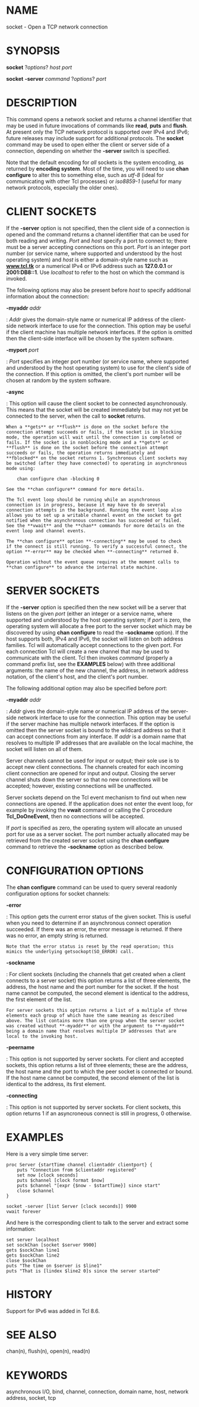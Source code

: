 # NAME

socket - Open a TCP network connection

# SYNOPSIS

**socket** ?*options*? *host port*

**socket** **-server** *command* ?*options*? *port*

# DESCRIPTION

This command opens a network socket and returns a channel identifier
that may be used in future invocations of commands like **read**,
**puts** and **flush**. At present only the TCP network protocol is
supported over IPv4 and IPv6; future releases may include support for
additional protocols. The **socket** command may be used to open either
the client or server side of a connection, depending on whether the
**-server** switch is specified.

Note that the default encoding for *all* sockets is the system encoding,
as returned by **encoding system**. Most of the time, you will need to
use **chan configure** to alter this to something else, such as *utf-8*
(ideal for communicating with other Tcl processes) or *iso8859-1*
(useful for many network protocols, especially the older ones).

# CLIENT SOCKETS

If the **-server** option is not specified, then the client side of a
connection is opened and the command returns a channel identifier that
can be used for both reading and writing. *Port* and *host* specify a
port to connect to; there must be a server accepting connections on this
port. *Port* is an integer port number (or service name, where supported
and understood by the host operating system) and *host* is either a
domain-style name such as **www.tcl.tk** or a numerical IPv4 or IPv6
address such as **127.0.0.1** or **2001:DB8::1**. Use *localhost* to
refer to the host on which the command is invoked.

The following options may also be present before *host* to specify
additional information about the connection:

**-myaddr** *addr*

:   *Addr* gives the domain-style name or numerical IP address of the
    client-side network interface to use for the connection. This option
    may be useful if the client machine has multiple network interfaces.
    If the option is omitted then the client-side interface will be
    chosen by the system software.

**-myport** *port*

:   *Port* specifies an integer port number (or service name, where
    supported and understood by the host operating system) to use for
    the client\'s side of the connection. If this option is omitted, the
    client\'s port number will be chosen at random by the system
    software.

**-async**

:   This option will cause the client socket to be connected
    asynchronously. This means that the socket will be created
    immediately but may not yet be connected to the server, when the
    call to **socket** returns.

    When a **gets** or **flush** is done on the socket before the
    connection attempt succeeds or fails, if the socket is in blocking
    mode, the operation will wait until the connection is completed or
    fails. If the socket is in nonblocking mode and a **gets** or
    **flush** is done on the socket before the connection attempt
    succeeds or fails, the operation returns immediately and
    **fblocked** on the socket returns 1. Synchronous client sockets may
    be switched (after they have connected) to operating in asynchronous
    mode using:

        chan configure chan -blocking 0

    See the **chan configure** command for more details.

    The Tcl event loop should be running while an asynchronous
    connection is in progress, because it may have to do several
    connection attempts in the background. Running the event loop also
    allows you to set up a writable channel event on the socket to get
    notified when the asynchronous connection has succeeded or failed.
    See the **vwait** and the **chan** commands for more details on the
    event loop and channel events.

    The **chan configure** option **-connecting** may be used to check
    if the connect is still running. To verify a successful connect, the
    option **-error** may be checked when **-connecting** returned 0.

    Operation without the event queue requires at the moment calls to
    **chan configure** to advance the internal state machine.

# SERVER SOCKETS

If the **-server** option is specified then the new socket will be a
server that listens on the given *port* (either an integer or a service
name, where supported and understood by the host operating system; if
*port* is zero, the operating system will allocate a free port to the
server socket which may be discovered by using **chan configure** to
read the **-sockname** option). If the host supports both, IPv4 and
IPv6, the socket will listen on both address families. Tcl will
automatically accept connections to the given port. For each connection
Tcl will create a new channel that may be used to communicate with the
client. Tcl then invokes *command* (properly a command prefix list, see
the **EXAMPLES** below) with three additional arguments: the name of the
new channel, the address, in network address notation, of the client\'s
host, and the client\'s port number.

The following additional option may also be specified before *port*:

**-myaddr** *addr*

:   *Addr* gives the domain-style name or numerical IP address of the
    server-side network interface to use for the connection. This option
    may be useful if the server machine has multiple network interfaces.
    If the option is omitted then the server socket is bound to the
    wildcard address so that it can accept connections from any
    interface. If *addr* is a domain name that resolves to multiple IP
    addresses that are available on the local machine, the socket will
    listen on all of them.

Server channels cannot be used for input or output; their sole use is to
accept new client connections. The channels created for each incoming
client connection are opened for input and output. Closing the server
channel shuts down the server so that no new connections will be
accepted; however, existing connections will be unaffected.

Server sockets depend on the Tcl event mechanism to find out when new
connections are opened. If the application does not enter the event
loop, for example by invoking the **vwait** command or calling the C
procedure **Tcl_DoOneEvent**, then no connections will be accepted.

If *port* is specified as zero, the operating system will allocate an
unused port for use as a server socket. The port number actually
allocated may be retrieved from the created server socket using the
**chan configure** command to retrieve the **-sockname** option as
described below.

# CONFIGURATION OPTIONS

The **chan configure** command can be used to query several readonly
configuration options for socket channels:

**-error**

:   This option gets the current error status of the given socket. This
    is useful when you need to determine if an asynchronous connect
    operation succeeded. If there was an error, the error message is
    returned. If there was no error, an empty string is returned.

    Note that the error status is reset by the read operation; this
    mimics the underlying getsockopt(SO_ERROR) call.

**-sockname**

:   For client sockets (including the channels that get created when a
    client connects to a server socket) this option returns a list of
    three elements, the address, the host name and the port number for
    the socket. If the host name cannot be computed, the second element
    is identical to the address, the first element of the list.

    For server sockets this option returns a list of a multiple of three
    elements each group of which have the same meaning as described
    above. The list contains more than one group when the server socket
    was created without **-myaddr** or with the argument to **-myaddr**
    being a domain name that resolves multiple IP addresses that are
    local to the invoking host.

**-peername**

:   This option is not supported by server sockets. For client and
    accepted sockets, this option returns a list of three elements;
    these are the address, the host name and the port to which the peer
    socket is connected or bound. If the host name cannot be computed,
    the second element of the list is identical to the address, its
    first element.

**-connecting**

:   This option is not supported by server sockets. For client sockets,
    this option returns 1 if an asyncroneous connect is still in
    progress, 0 otherwise.

# EXAMPLES

Here is a very simple time server:

    proc Server {startTime channel clientaddr clientport} {
        puts "Connection from $clientaddr registered"
        set now [clock seconds]
        puts $channel [clock format $now]
        puts $channel "[expr {$now - $startTime}] since start"
        close $channel
    }

    socket -server [list Server [clock seconds]] 9900
    vwait forever

And here is the corresponding client to talk to the server and extract
some information:

    set server localhost
    set sockChan [socket $server 9900]
    gets $sockChan line1
    gets $sockChan line2
    close $sockChan
    puts "The time on $server is $line1"
    puts "That is [lindex $line2 0]s since the server started"

# HISTORY

Support for IPv6 was added in Tcl 8.6.

# SEE ALSO

chan(n), flush(n), open(n), read(n)

# KEYWORDS

asynchronous I/O, bind, channel, connection, domain name, host, network
address, socket, tcp
